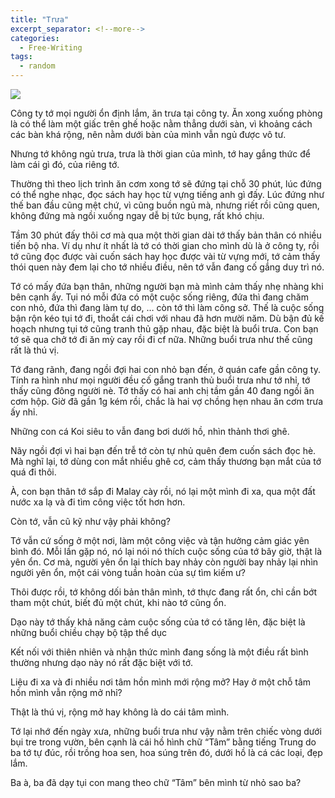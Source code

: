 ```yaml
---
title: "Trưa"
excerpt_separator: <!--more-->
categories:
  - Free-Writing
tags:
  - random
---
```


![](assets/images/2021/12/2021-12-08-trua.webp)

Công ty tớ mọi người ổn định lắm, ăn trưa tại công ty. Ăn xong xuống phòng là có thể làm một giấc trên ghế hoặc nằm thẳng dưới sàn, vì khoảng cách các bàn khá rộng, nên nằm dưới bàn của mình vẫn ngủ được vô tư.

Nhưng tớ không ngủ trưa, trưa là thời gian của mình, tớ hay gắng thức để làm cái gì đó, của riêng tớ.

Thường thì theo lịch trình ăn cơm xong tớ sẽ đứng tại chỗ 30 phút, lúc đứng có thể nghe nhạc, đọc sách hay học từ vựng tiếng anh gì đấy. Lúc đứng như thế ban đầu cũng mệt chứ, vì cũng buồn ngủ mà, nhưng riết rồi cũng quen, không đứng mà ngồi xuống ngay dễ bị tức bụng, rất khó chịu.

Tầm 30 phút đấy thôi cơ mà qua một thời gian dài tớ thấy bản thân có nhiều tiến bộ nha. Ví dụ như ít nhất là tớ có thời gian cho mình dù là ở công ty, rồi tớ cũng đọc được vài cuốn sách hay học được vài từ vựng mới, tớ cảm thấy thói quen này đem lại cho tớ nhiều điều, nên tớ vẫn đang cố gắng duy trì nó.

Tớ có mấy đứa bạn thân, những người bạn mà mình cảm thấy nhẹ nhàng khi bên cạnh ấy. Tụi nó mỗi đứa có một cuộc sống riêng, đứa thì đang chăm con nhỏ, đứa thì đang làm tự do, … còn tớ thì làm công sở. Thế là cuộc sống bận rộn kéo tụi tớ đi, thoắt cái chơi với nhau đã hơn mười năm. Dù bận đủ kế hoạch nhưng tụi tớ cũng tranh thủ gặp nhau, đặc biệt là buổi trưa. Con bạn tớ sẽ qua chở tớ đi ăn mỳ cay rồi đi cf nữa. Những buổi trưa như thế cũng rất là thú vị.

Tớ đang rãnh, đang ngồi đợi hai con nhỏ bạn đến, ở quán cafe gần công ty. Tính ra hình như mọi người đều cố gắng tranh thủ buổi trưa như tớ nhỉ, tớ thấy cũng đông người nè. Tớ thấy có hai anh chị tầm gần 40 đang ngồi ăn cơm hộp. Giờ đã gần 1g kém rồi, chắc là hai vợ chồng hẹn nhau ăn cơm trưa ấy nhỉ.

Những con cá Koi siêu to vẫn đang bơi dưới hồ, nhìn thảnh thơi ghê.

Nãy ngồi đợi vì hai bạn đến trễ tớ còn tự nhủ quên đem cuốn sách đọc hè. Mà nghĩ lại, tớ dùng con mắt nhiều ghê cơ, cảm thấy thương bạn mắt của tớ quá đi thôi.

À, con bạn thân tớ sắp đi Malay cày rồi, nó lại một mình đi xa, qua một đất nước xa lạ và đi tìm công việc tốt hơn hơn.

Còn tớ, vẫn cũ kỹ như vậy phải không?

Tớ vẫn cứ sống ở một nơi, làm một công việc và tận hưởng cảm giác yên bình đó. Mỗi lần gặp nó, nó lại nói nó thích cuộc sống của tớ bây giờ, thật là yên ổn. Cơ mà, người yên ổn lại thích bay nhảy còn người bay nhảy lại nhìn người yên ổn, một cái vòng tuần hoàn của sự tìm kiếm ư?

Thôi được rồi, tớ không dối bản thân mình, tớ thực đang rất ổn, chỉ cần bớt tham một chút, biết đủ một chút, khi nào tớ cũng ổn.

Dạo này tớ thấy khả năng cảm cuộc sống của tớ có tăng lên, đặc biệt là những buổi chiều chạy bộ tập thể dục

Kết nối với thiên nhiên và nhận thức mình đang sống là một điều rất bình thường nhưng dạo này nó rất đặc biệt với tớ.

Liệu đi xa và đi nhiều nơi tâm hồn mình mới rộng mở? Hay ở một chỗ tâm hồn mình vẫn rộng mở nhỉ?

Thật là thú vị, rộng mở hay không là do cái tâm mình.

Tớ lại nhớ đến ngày xưa, những buổi trưa như vậy nằm trên chiếc vòng dưới bụi tre trong vườn, bên cạnh là cái hồ hình chữ “Tâm” bằng tiếng Trung do ba tớ tự đúc, rồi trồng hoa sen, hoa súng trên đó, dưới hồ là cá các loại, đẹp lắm.

Ba à, ba đã dạy tụi con mang theo chữ “Tâm” bên mình từ nhỏ sao ba?
